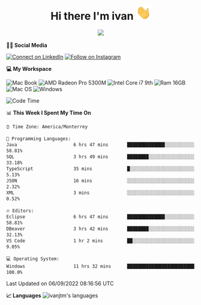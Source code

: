 <h1 align="center">Hi there I'm ivan <img src="https://raw.githubusercontent.com/ABSphreak/ABSphreak/master/gifs/Hi.gif" width="40px" /></h1>
<div align="center">
<img src="http://github-readme-streak-stats.herokuapp.com?user=ivanjtm&hide_border=true&background=00000000&border=FFFFFF00&sideNums=A8A8A8&sideLabels=A8A8A8&currStreakNum=FFC93C&dates=A8A8A8)](https://git.io/streak-stats"/>
</div>

**👦🏻 Social Media**

[![Connect on LinkedIn](https://img.shields.io/badge/LinkedIn-%230077B5.svg?&style=flat-square&logo=linkedin&logoColor=white)](https://www.linkedin.com/in/ivanjtm)
[![Follow on Instagram](https://img.shields.io/badge/Instagram-E4405F?style=flat-square&logo=instagram&logoColor=white)](https://www.instagram.com/ivanjtm)

**💻 My Workspace**

![Mac Book](https://img.shields.io/badge/Apple-MacBook_Pro_2019-999999?style=flat-square&logo=apple&logoColor=white)
![AMD Radeon Pro 5300M](https://img.shields.io/badge/AMD-Radeon_Pro_5300M-ED1C24?style=flat-square&logo=amd&logoColor=white)
![Intel Core i7 9th](https://img.shields.io/badge/Intel-Core_i7_9th-0071C5?style=flat-square&logo=intel&logoColor=white)
![Ram 16GB](https://img.shields.io/badge/RAM-16GB-230071C5?style=flat-square&logoColor=white)
![Mac OS](https://img.shields.io/badge/Mac%20OS-000000?style=flat-square&logo=apple&logoColor=white)
![Windows](https://img.shields.io/badge/Windows-0078D6?style=flat-square&logo=windows&logoColor=white)


<!--START_SECTION:waka-->
![Code Time](http://img.shields.io/badge/Code%20Time-698%20hrs%2048%20mins-blue)

📊 **This Week I Spent My Time On** 

```text
⌚︎ Time Zone: America/Monterrey

💬 Programming Languages: 
Java                     6 hrs 47 mins       ██████████████░░░░░░░░░░░   58.81% 
SQL                      3 hrs 49 mins       ████████░░░░░░░░░░░░░░░░░   33.18% 
TypeScript               35 mins             █░░░░░░░░░░░░░░░░░░░░░░░░   5.13% 
JSON                     16 mins             ░░░░░░░░░░░░░░░░░░░░░░░░░   2.32% 
XML                      3 mins              ░░░░░░░░░░░░░░░░░░░░░░░░░   0.52%

🔥 Editors: 
Eclipse                  6 hrs 47 mins       ██████████████░░░░░░░░░░░   58.81% 
DBeaver                  3 hrs 42 mins       ████████░░░░░░░░░░░░░░░░░   32.13% 
VS Code                  1 hr 2 mins         ██░░░░░░░░░░░░░░░░░░░░░░░   9.05%

💻 Operating System: 
Windows                  11 hrs 32 mins      █████████████████████████   100.0%

```


 Last Updated on 06/09/2022 08:16:56 UTC
<!--END_SECTION:waka-->
**📈 Languages**
 ![ivanjtm's languages](https://wakatime.com/share/@ivanjtm/a32f83c6-d0c9-49a4-a5ae-d0440b950377.svg)
